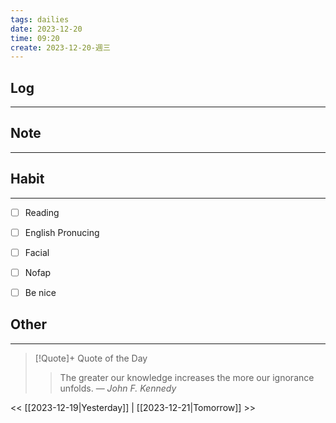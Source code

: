 ```yaml
---
tags: dailies  
date: 2023-12-20
time: 09:20
create: 2023-12-20-週三
---
```


## Log
---


## Note
---


## Habit
---
- [ ] Reading
- [ ] English Pronucing
- [ ] Facial
- [ ] Nofap
- [ ] Be nice


## Other
---

> [!Quote]+ Quote of the Day
> > The greater our knowledge increases the more our ignorance unfolds.
> — <cite>John F. Kennedy</cite>

<< [[2023-12-19|Yesterday]] | [[2023-12-21|Tomorrow]] >>